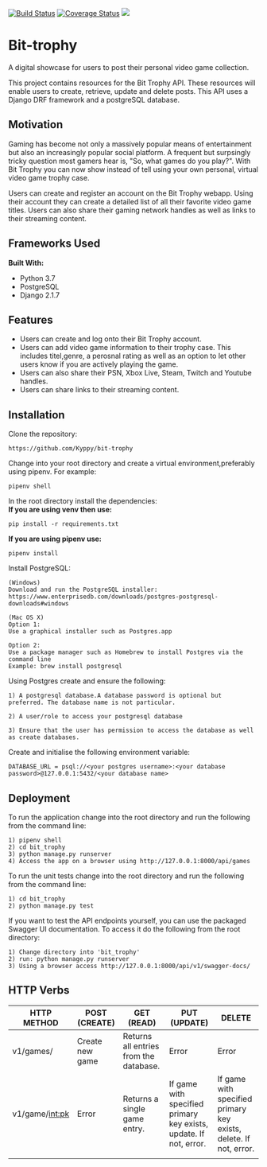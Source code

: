 [![Build Status](https://travis-ci.org/Kyppy/bit-trophy.svg?branch=develop)](https://travis-ci.org/Kyppy/bit-trophy) [![Coverage Status](https://coveralls.io/repos/github/Kyppy/bit-trophy/badge.svg?branch=develop)](https://coveralls.io/github/Kyppy/bit-trophy?branch=develop) <a href="https://codeclimate.com/github/Kyppy/bit-trophy/maintainability"><img src="https://api.codeclimate.com/v1/badges/ebc0c1d83631b3a7a78b/maintainability" /></a>

# Bit-trophy
A digital showcase for users to post their personal video game collection.

This project contains resources for the Bit Trophy API. These resources will enable users to create, retrieve, update and delete posts. This API uses a Django DRF framework and a postgreSQL database.

## Motivation ##
<p>Gaming has become not only a massively popular means of entertainment but also an increasingly popular social platform. A frequent but surpsingly tricky question most gamers hear is, "So, what games do you play?". With Bit Trophy you can now show instead of tell using your own personal, virtual video game trophy case.<p>
<p>Users can create and register an account on the Bit Trophy webapp. Using their account they can create a detailed list of all their favorite video game titles. Users can also share their gaming network handles as well as links to their streaming content.<p>

## Frameworks Used ##
**Built With:**
* Python 3.7
* PostgreSQL
* Django 2.1.7

## Features ##
* Users can create and log onto their Bit Trophy account.
* Users can add video game information to their trophy case. This includes titel,genre, a perosnal rating as well as an option to let other users know if you are actively playing the game.
* Users can also share their PSN, Xbox Live, Steam, Twitch and Youtube handles.
* Users can share links to their streaming content.



## Installation ##
Clone the repository:
```
https://github.com/Kyppy/bit-trophy
```

Change into your root directory and create a virtual environment,preferably using pipenv. For example:
```
pipenv shell
```

In the root directory install the dependencies:<br>
**If you are using venv then use:**
```
pip install -r requirements.txt
``` 
**If you are using pipenv use:**
```
pipenv install
```
Install PostgreSQL:
```
(Windows) 
Download and run the PostgreSQL installer: https://www.enterprisedb.com/downloads/postgres-postgresql-downloads#windows
```
```
(Mac OS X) 
Option 1: 
Use a graphical installer such as Postgres.app

Option 2:
Use a package manager such as Homebrew to install Postgres via the command line
Example: brew install postgresql

```

Using Postgres create and ensure the following:
```
1) A postgresql database.A database password is optional but preferred. The database name is not particular.

2) A user/role to access your postgresql database

3) Ensure that the user has permission to access the database as well as create databases. 
```

Create and initialise the following environment variable:
```
DATABASE_URL = psql://<your postgres username>:<your database password>@127.0.0.1:5432/<your database name>
```
## Deployment ##
To run the application change into the root directory and run the following from the command line:
```
1) pipenv shell
2) cd bit_trophy
3) python manage.py runserver
4) Access the app on a browser using http://127.0.0.1:8000/api/games
```

To run the unit tests change into the root directory and run the following from the command line:
```
1) cd bit_trophy
2) python manage.py test
```

If you want to test the API endpoints yourself, you can use the packaged Swagger UI documentation. To access it do the following from the root directory:
```
1) Change directory into 'bit_trophy'
2) run: python manage.py runserver
3) Using a browser access http://127.0.0.1:8000/api/v1/swagger-docs/
```
## HTTP Verbs
| HTTP METHOD      | POST (CREATE)   | GET (READ)                             | PUT (UPDATE)                                                       | DELETE                                                            |
|------------------|-----------------|----------------------------------------|--------------------------------------------------------------------|-------------------------------------------------------------------|
| v1/games/        | Create new game | Returns all entries from the database. | Error                                                              | Error                                                             |
| v1/game/<int:pk> | Error           | Returns a single game entry.           | If game with specified primary key exists, update. If not, error.  | If game with specified primary key exists, delete. If not, error. |
|                  |                 |                                        |                                                                    |                                                                   |